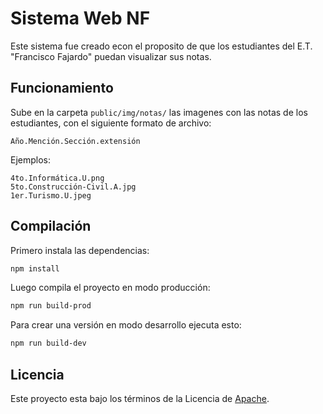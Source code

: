 # Sistema Web NF

Este sistema fue creado econ el proposito de que los estudiantes del E.T. "Francisco Fajardo" puedan visualizar sus notas.

## Funcionamiento

Sube en la carpeta `public/img/notas/` las imagenes con las notas de los estudiantes, con el siguiente formato de archivo:
```
Año.Mención.Sección.extensión
```

Ejemplos:
```
4to.Informática.U.png
5to.Construcción-Civil.A.jpg
1er.Turismo.U.jpeg
```

## Compilación

Primero instala las dependencias:

```sh
npm install
```

Luego compila el proyecto en modo producción:

```sh
npm run build-prod
```

Para crear una versión en modo desarrollo ejecuta esto:

```sh
npm run build-dev
```

## Licencia

Este proyecto esta bajo los términos de la Licencia de [Apache](https://github.com/francisco-fajardo/inicio/blob/master/LICENSE).
